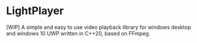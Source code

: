 # LightPlayer
[WIP] A simple and easy to use video playback library for windows desktop and windows 10 UWP written in C++20, based on FFmpeg.
